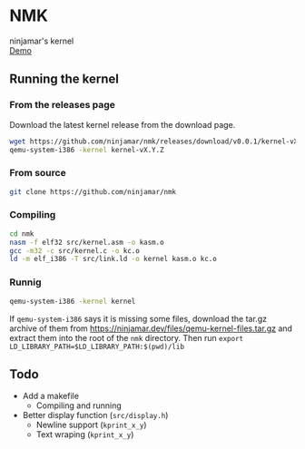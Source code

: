 # NMK
ninjamar's kernel <br>
[Demo](https://replit.com/@ninjamar/gh-nwk)
## Running the kernel
### From the releases page
Download the latest kernel release from the download page.
```bash
wget https://github.com/ninjamar/nmk/releases/download/v0.0.1/kernel-vX.Y.Z
qemu-system-i386 -kernel kernel-vX.Y.Z
```

### From source
```bash
git clone https://github.com/ninjamar/nmk
```
### Compiling

```bash
cd nmk
nasm -f elf32 src/kernel.asm -o kasm.o
gcc -m32 -c src/kernel.c -o kc.o
ld -m elf_i386 -T src/link.ld -o kernel kasm.o kc.o
```
### Runnig

```bash
qemu-system-i386 -kernel kernel
```
If `qemu-system-i386` says it is missing some files, download the tar.gz archive of them from https://ninjamar.dev/files/qemu-kernel-files.tar.gz and extract them into the root of the `nmk` directory. Then run `export LD_LIBRARY_PATH=$LD_LIBRARY_PATH:$(pwd)/lib
`
## Todo 
- Add a makefile 
  - Compiling and running
- Better display function (`src/display.h`)
  - Newline support (`kprint_x_y`)
  - Text wraping (`kprint_x_y`)
